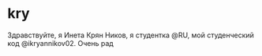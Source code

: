 # kry
Здравствуйте, я Инета Крян Ников, я студентка @RU, мой студенческий код @ikryannikov02. Очень рад
